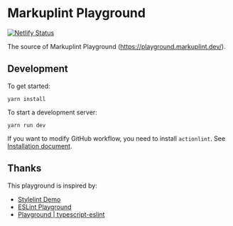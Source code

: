 # Markuplint Playground

[![Netlify Status](https://api.netlify.com/api/v1/badges/34829317-52d5-4843-be38-ce4c81f89ac1/deploy-status)](https://app.netlify.com/sites/markuplint-playground/deploys)

The source of Markuplint Playground (<https://playground.markuplint.dev/>).

## Development

To get started:

```shell
yarn install
```

To start a development server:

```shell
yarn run dev
```

If you want to modify GitHub workflow, you need to install `actionlint`.
See [Installation document](https://github.com/rhysd/actionlint/blob/main/docs/install.md).

## Thanks

This playground is inspired by:

- [Stylelint Demo](https://stylelint.io/demo/)
- [ESLint Playground](https://eslint.org/play/)
- [Playground | typescript-eslint](https://typescript-eslint.io/play)
